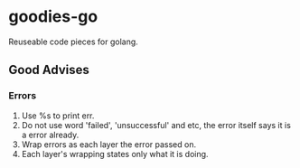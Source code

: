 # goodies-go
Reuseable code pieces for golang.

## Good Advises

### Errors

1. Use %s to print err.
2. Do not use word 'failed', 'unsuccessful' and etc, the error itself says it is a error already.
3. Wrap errors as each layer the error passed on.
4. Each layer's wrapping states only what it is doing.
